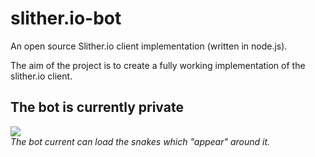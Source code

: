# slither.io-bot
An open source Slither.io client implementation (written in node.js).

The aim of the project is to create a fully working implementation of the slither.io client.

## The bot is currently private

<img src="http://i.imgur.com/jcxth8u.png" /><br>
<i>The bot current can load the snakes which "appear" around it.</i>
